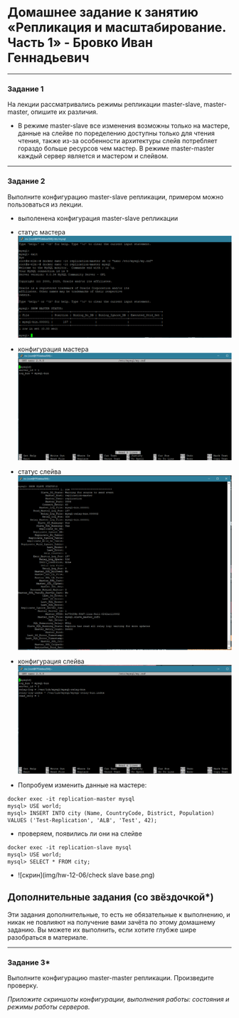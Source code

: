 # Домашнее задание к занятию «Репликация и масштабирование. Часть 1» - Бровко Иван Геннадьевич

---

### Задание 1

На лекции рассматривались режимы репликации master-slave, master-master, опишите их различия.

* В режиме master-slave все изменения возможны только на мастере, данные на слейве по поределению доступны только для чтения чтения, также из-за особенности архитектуры слейв потребляет гораздо больше ресурсов чем мастер. В режиме master-master каждый сервер является и мастером и слейвом.

---

### Задание 2

Выполните конфигурацию master-slave репликации, примером можно пользоваться из лекции.
* выполенена конфигурация master-slave репликации
* статус мастера ![скрин](img/hw-12-06/2.png)
* конфигурация мастера ![скрин](img/hw-12-06/master-config.png)
* статус слейва ![скрин](img/hw-12-06/2-1.png)
* конфигурация слейва ![скрин](img/hw-12-06/slave-config.png)

* Попробуем изменить данные на мастере:
```
docker exec -it replication-master mysql
mysql> USE world;
mysql> INSERT INTO city (Name, CountryCode, District, Population) VALUES ('Test-Replication', 'ALB', 'Test', 42);
```
* проверяем, появились ли они на слейве
```
docker exec -it replication-slave mysql
mysql> USE world;
mysql> SELECT * FROM city;
```
* ![скрин](img/hw-12-06/check slave base.png)


## Дополнительные задания (со звёздочкой*)
Эти задания дополнительные, то есть не обязательные к выполнению, и никак не повлияют на получение вами зачёта по этому домашнему заданию. Вы можете их выполнить, если хотите глубже шире разобраться в материале.

---

### Задание 3* 

Выполните конфигурацию master-master репликации. Произведите проверку.

*Приложите скриншоты конфигурации, выполнения работы: состояния и режимы работы серверов.*
